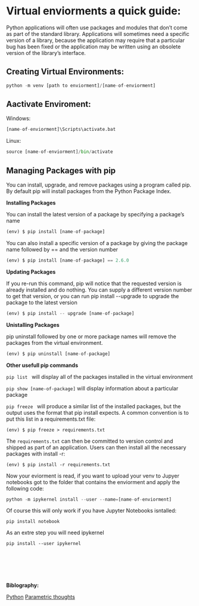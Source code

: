 # Virtual enviorments a quick guide:

Python applications will often use packages and modules that don’t come as part of the standard library. Applications will sometimes need a specific version of a library, because the application may require that a particular bug has been fixed or the application may be written using an obsolete version of the library’s interface.

## Creating Virtual Environments:
``` python
python -m venv [path to enviorment]/[name-of-enviorment]
````
## Aactivate Enviroment:

Windows:
``` python
[name-of-enviorment]\Scripts\activate.bat
````
Linux:
``` python
source [name-of-enviorment]/bin/activate
```

##  Managing Packages with pip
You can install, upgrade, and remove packages using a program called pip. By default pip will install packages from the Python Package Index.

**Installing Packages**

You can install the latest version of a package by specifying a package’s name
``` python
(env) $ pip install [name-of-package]
``` 

You can also install a specific version of a package by giving the package name followed by == and the version number
``` python
(env) $ pip install [name-of-package] == 2.6.0
``` 

**Updating Packages**

If you re-run this command, pip will notice that the requested version is already installed and do nothing. You can supply a different version number to get that version, or you can run pip install --upgrade to upgrade the package to the latest version

``` python
(env) $ pip install -- upgrade [name-of-package] 
``` 
**Unistalling  Packages**

pip uninstall followed by one or more package names will remove the packages from the virtual environment.

``` python
(env) $ pip uninstall [name-of-package] 
``` 

**Other usefull pip commands**

```pip list ``` will display all of the packages installed in the virtual environment

``` pip show [name-of-package] ``` will display information about a particular package

```pip freeze ``` will produce a similar list of the installed packages, but the output uses the format that pip install expects. A common convention is to put this list in a requirements.txt file:

 ```
(env) $ pip freeze > requirements.txt
```

The ```requirements.txt``` can then be committed to version control and shipped as part of an application. Users can then install all the necessary packages with install -r:

```
(env) $ pip install -r requirements.txt
```

Now your eviorment is read, if you want to upload your venv to Jupyer notebooks got to the folder that contains the enviorment and apply the following code:
``` python
python -m ipykernel install --user --name=[name-of-enviorment]
```

Of course this will only work if you have Jupyter Notebooks isntalled:
```
pip install notebook
````

As an extre step you will need ipykernel 

```
pip install --user ipykernel
```
<br>
<br>
<br>
<br>

**Biblography:**

[Python](https://docs.python.org/3/tutorial/venv.html)
[Parametric thoughts](https://janakiev.com/blog/jupyter-virtual-envs/)
